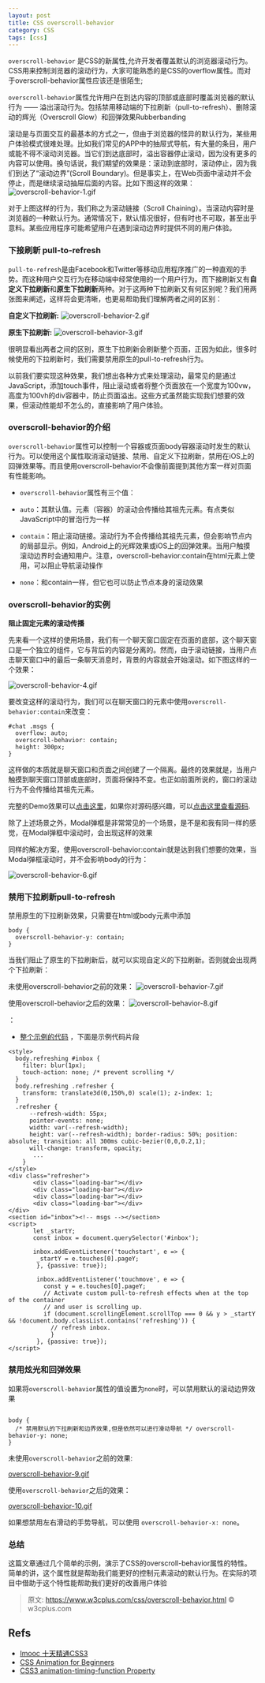 ```yaml
---
layout: post
title: CSS overscroll-behavior
category: CSS
tags: [css]
---
```


`overscroll-behavior` 是CSS的新属性,允许开发者覆盖默认的浏览器滚动行为。CSS用来控制浏览器的滚动行为，大家可能熟悉的是CSS的overflow属性。而对于overscroll-behavior属性应该还是很陌生;

`overscroll-behavior`属性允许用户在到达内容的顶部或底部时覆盖浏览器的默认行为 —— 溢出滚动行为。包括禁用移动端的下拉刷新（pull-to-refresh）、删除滚动的辉光（Overscroll Glow）和回弹效果Rubberbanding

滚动是与页面交互的最基本的方式之一，但由于浏览器的怪异的默认行为，某些用户体验模式很难处理。比如我们常见的APP中的抽屉式导航，有大量的条目，用户或能不得不滚动浏览器。当它们到达底部时，溢出容器停止滚动，因为没有更多的内容可以使用。换句话说，我们期望的效果是：滚动到底部时，滚动停止，因为我们到达了“滚动边界”(Scroll Boundary)。但是事实上，在Web页面中滚动并不会停止，而是继续滚动抽屉后面的内容。比如下图这样的效果：
![overscroll-behavior-1.gif](../../../../assets/images/overscroll-behavior-1.gif)

对于上图这样的行为，我们称之为滚动链接（Scroll Chaining）。当滚动内容时是浏览器的一种默认行为。通常情况下，默认情况很好，但有时也不可取，甚至出乎意料。某些应用程序可能希望用户在遇到滚动边界时提供不同的用户体验。

### 下接刷新 pull-to-refresh

`pull-to-refresh`是由Facebook和Twitter等移动应用程序推广的一种直观的手势。而这种用户交互行为在移动端中经常使用的一个用户行为。而下接刷新又有**自定义下拉刷新**和**原生下拉刷新**两种。对于这两种下拉刷新又有何区别呢？我们用两张图来阐述，这样将会更清晰，也更易帮助我们理解两者之间的区别：

**自定义下拉刷新:**
![overscroll-behavior-2.gif](../../../../assets/images/overscroll-behavior-2.gif)

**原生下拉刷新:**
![overscroll-behavior-3.gif](../../../../assets/images/overscroll-behavior-3.gif)

很明显看出两者之间的区别，原生下拉刷新会刷新整个页面，正因为如此，很多时候使用的下拉刷新时，我们需要禁用原生的pull-to-refresh行为。

以前我们要实现这种效果，我们想出各种方式来处理滚动，最常见的是通过JavaScript，添加touch事件，阻止滚动或者将整个页面放在一个宽度为100vw，高度为100vh的div容器中，防止页面溢出。这些方式虽然能实现我们想要的效果，但滚动性能却不怎么的，直接影响了用户体验。

### overscroll-behavior的介绍

`overscroll-behavior`属性可以控制一个容器或页面body容器滚动时发生的默认行为。可以使用这个属性取消滚动链接、禁用、自定义下拉刷新，禁用在iOS上的回弹效果等。而且使用overscroll-behavior不会像前面提到其他方案一样对页面有性能影响。

* `overscroll-behavior`属性有三个值：

* `auto`：其默认值。元素（容器）的滚动会传播给其祖先元素。有点类似JavaScript中的冒泡行为一样

* `contain`：阻止滚动链接。滚动行为不会传播给其祖先元素，但会影响节点内的局部显示。例如，Android上的光辉效果或iOS上的回弹效果。当用户触摸滚动边界时会通知用户。注意，overscroll-behavior:contain在html元素上使用，可以阻止导航滚动操作

* `none`：和contain一样，但它也可以防止节点本身的滚动效果


### overscroll-behavior的实例

**阻止固定元素的滚动传播**

先来看一个这样的使用场景，我们有一个聊天窗口固定在页面的底部，这个聊天窗口是一个独立的组件，它与背后的内容是分离的。然而，由于滚动链接，当用户点击聊天窗口中的最后一条聊天消息时，背景的内容就会开始滚动。如下图这样的一个效果：

![overscroll-behavior-4.gif](../../../../assets/images/overscroll-behavior-4.gif)

要改变这样的滚动行为，我们可以在聊天窗口的元素中使用`overscroll-behavior:contain`来改变：

```
#chat .msgs { 
  overflow: auto; 
  overscroll-behavior: contain; 
  height: 300px; 
}
```

这样做的本质就是聊天窗口和页面之间创建了一个隔离。最终的效果就是，当用户触摸到聊天窗口顶部或底部时，页面将保持不变。也正如前面所说的，窗口的滚动行为不会传播给其祖先元素。

完整的Demo效果可以[点击这里](https://ebidel.github.io/demos/chatbox.html)，如果你对源码感兴趣，可以[点击这里查看源码](https://github.com/ebidel/demos/blob/master/chatbox.html).


除了上述场景之外，Modal弹框是非常常见的一个场景，是不是和我有同一样的感觉，在Modal弹框中滚动时，会出现这样的效果

同样的解决方案，使用overscroll-behavior:contain就是达到我们想要的效果，当Modal弹框滚动时，并不会影响body的行为：


![overscroll-behavior-6.gif](../../../../assets/images/overscroll-behavior-6.gif)

### 禁用下拉刷新pull-to-refresh

禁用原生的下拉刷新效果，只需要在html或body元素中添加
```
body { 
  overscroll-behavior-y: contain; 
}

```

当我们阻止了原生的下拉刷新后，就可以实现自定义的下拉刷新。否则就会出现两个下拉刷新：


未使用overscroll-behavior之前的效果：
![overscroll-behavior-7.gif](../../../../assets/images/overscroll-behavior-7.gif)

使用overscroll-behavior之后的效果：
![overscroll-behavior-8.gif](../../../../assets/images/overscroll-behavior-8.gif)

：
* [整个示例的代码](https://github.com/ebidel/demos/blob/master/chatbox.html) ，下面是示例代码片段

```
<style> 
  body.refreshing #inbox { 
    filter: blur(1px); 
    touch-action: none; /* prevent scrolling */ 
  } 
  body.refreshing .refresher { 
    transform: translate3d(0,150%,0) scale(1); z-index: 1; 
  } 
  .refresher { 
      --refresh-width: 55px; 
      pointer-events: none; 
      width: var(--refresh-width); 
      height: var(--refresh-width); border-radius: 50%; position: absolute; transition: all 300ms cubic-bezier(0,0,0.2,1); 
      will-change: transform, opacity;
       ... 
    } 
</style> 
<div class="refresher"> 
       <div class="loading-bar"></div> 
       <div class="loading-bar"></div> 
       <div class="loading-bar"></div> 
       <div class="loading-bar"></div> 
</div> 
<section id="inbox"><!-- msgs --></section> 
<script> 
       let _startY; 
       const inbox = document.querySelector('#inbox');

       inbox.addEventListener('touchstart', e => { 
        _startY = e.touches[0].pageY; 
        }, {passive: true}); 

        inbox.addEventListener('touchmove', e => {
          const y = e.touches[0].pageY; 
          // Activate custom pull-to-refresh effects when at the top of the container 
          // and user is scrolling up. 
          if (document.scrollingElement.scrollTop === 0 && y > _startY && !document.body.classList.contains('refreshing')) { 
            // refresh inbox. 
            } 
        }, {passive: true}); 
</script>

```

### 禁用炫光和回弹效果

如果将`overscroll-behavior`属性的值设置为`none`时，可以禁用默认的滚动边界效果

```

body { 
  /* 禁用默认的下拉刷新和边界效果,但是依然可以进行滑动导航 */ overscroll-behavior-y: none; 
}

```

未使用`overscroll-behavior`之前的效果:

[overscroll-behavior-9.gif](../../../../assets/images/overscroll-behavior-9.gif)

使用`overscroll-behavior`之后的效果：

[overscroll-behavior-10.gif](../../../../assets/images/overscroll-behavior-10.gif)


如果想禁用左右滑动的手势导航，可以使用 `overscroll-behavior-x: none`。

### 总结

这篇文章通过几个简单的示例，演示了CSS的overscroll-behavior属性的特性。简单的讲，这个属性就是帮助我们能更好的控制元素滚动的默认行为。在实际的项目中借助于这个特性能帮助我们更好的改善用户体验


> 原文: https://www.w3cplus.com/css/overscroll-behavior.html © w3cplus.com

## Refs

* [Imooc 十天精通CSS3](http://www.imooc.com/learn/33)
* [CSS Animation for Beginners](https://robots.thoughtbot.com/css-animation-for-beginners#animation-iteration-count)
* [CSS3 animation-timing-function Property](http://www.w3schools.com/cssref/css3_pr_animation-timing-function.asp)